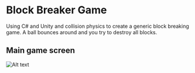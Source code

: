 # Block Breaker Game

Using C# and Unity and collision physics to create a generic block breaking game. 
A ball bounces around and you try to destroy all blocks.

## Main game screen
![Alt text](https://github.com/bl2i4n/PicsForHTML/blob/master/BlockBreaker.png "Optional title")

